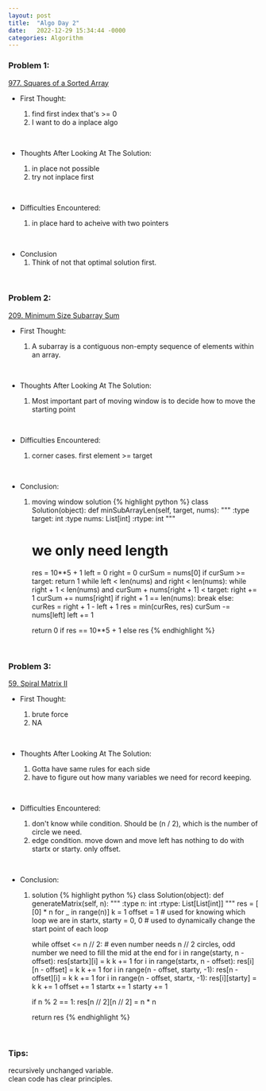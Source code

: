 ```yaml
---
layout: post
title:  "Algo Day 2"
date:   2022-12-29 15:34:44 -0000
categories: Algorithm
---
```


### Problem 1:

[977. Squares of a Sorted Array](https://leetcode.com/problems/squares-of-a-sorted-array/)

* First Thought:

  1. find first index that's >= 0
  2. I want to do a inplace algo

&nbsp;

* Thoughts After Looking At The Solution:

  1. in place not possible
  2. try not inplace first

&nbsp;

* Difficulties Encountered:

  1. in place hard to acheive with two pointers

&nbsp;

* Conclusion
  1. Think of not that optimal solution first.

&nbsp;

### Problem 2:

[209. Minimum Size Subarray Sum](https://leetcode.com/problems/minimum-size-subarray-sum/)

* First Thought:

  1. A subarray is a contiguous non-empty sequence of elements within an array.

&nbsp;

* Thoughts After Looking At The Solution:

  1. Most important part of moving window is to decide how to move the starting point

&nbsp;

* Difficulties Encountered:

  1. corner cases. first element >= target

&nbsp;

* Conclusion:

  1. moving window solution
  {% highlight python %}
  class Solution(object):
    def minSubArrayLen(self, target, nums):
        """
        :type target: int
        :type nums: List[int]
        :rtype: int
        """
        # we only need length
        res = 10**5 + 1
        left = 0
        right = 0
        curSum = nums[0]
        if curSum >= target:
            return 1
        while left < len(nums) and right < len(nums):
            while right + 1 < len(nums) and curSum + nums[right + 1] < target:
                right += 1
                curSum += nums[right]
            if right + 1 == len(nums):
                break
            else:
                curRes = right + 1 - left + 1
                res = min(curRes, res)
            curSum -= nums[left]
            left += 1
                 
        return 0 if res == 10**5 + 1 else res
  {% endhighlight %}

&nbsp;

### Problem 3:

[59. Spiral Matrix II](https://leetcode.com/problems/spiral-matrix-ii/)

* First Thought:

  1. brute force
  2. NA

&nbsp;

* Thoughts After Looking At The Solution:

  1. Gotta have same rules for each side
  2. have to figure out how many variables we need for record keeping.

&nbsp;

* Difficulties Encountered:

  1. don't know while condition. Should be (n / 2), which is the number of circle we need.
  2. edge condition. move down and move left has nothing to do with startx or starty. only offset.

&nbsp;

* Conclusion:

  1. solution
  {% highlight python %}
  class Solution(object):
    def generateMatrix(self, n):
        """
        :type n: int
        :rtype: List[List[int]]
        """
        res = [ [0] * n for _ in range(n)]
        k = 1
        offset = 1 # used for knowing which loop we are in
        startx, starty = 0, 0 # used to dynamically change the start point of each loop
        
        while offset <= n // 2: # even number needs n // 2 circles, odd number we need to fill the mid at the end
            for i in range(starty, n - offset):
                res[startx][i] = k
                k += 1
            for i in range(startx, n - offset):
                res[i][n - offset] = k
                k += 1
            for i in range(n - offset, starty, -1):
                res[n - offset][i] = k
                k += 1
            for i in range(n - offset, startx, -1):
                res[i][starty] = k
                k += 1
            offset += 1
            startx += 1
            starty += 1

        if n % 2 == 1:
            res[n // 2][n // 2] = n * n
        
        return res
  {% endhighlight %}

&nbsp;


### Tips:
recursively unchanged variable. \
clean code has clear principles.